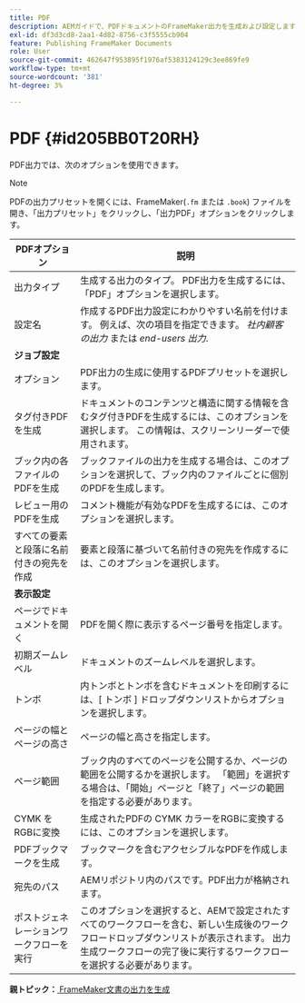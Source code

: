 ```yaml
---
title: PDF
description: AEMガイドで、PDFドキュメントのFrameMaker出力を生成および設定します。
exl-id: df3d3cd8-2aa1-4d82-8756-c3f5555cb904
feature: Publishing FrameMaker Documents
role: User
source-git-commit: 462647f953895f1976af5383124129c3ee869fe9
workflow-type: tm+mt
source-wordcount: '381'
ht-degree: 3%

---
```


# PDF {#id205BB0T20RH}

PDF出力では、次のオプションを使用できます。

>[!NOTE]
>
> PDFの出力プリセットを開くには、FrameMaker\(`.fm` または `.book`\) ファイルを開き、「出力プリセット」をクリックし、「出力PDF」オプションをクリックします。

| PDFオプション | 説明 |
|-----------|-----------|
| 出力タイプ | 生成する出力のタイプ。 PDF出力を生成するには、「PDF」オプションを選択します。 |
| 設定名 | 作成するPDF出力設定にわかりやすい名前を付けます。 例えば、次の項目を指定できます。 *社内顧客の出力* または *end-users 出力*. |
| **ジョブ設定** |
| オプション | PDF出力の生成に使用するPDFプリセットを選択します。 |
| タグ付きPDFを生成 | ドキュメントのコンテンツと構造に関する情報を含むタグ付きPDFを生成するには、このオプションを選択します。 この情報は、スクリーンリーダーで使用されます。 |
| ブック内の各ファイルのPDFを生成 | ブックファイルの出力を生成する場合は、このオプションを選択して、ブック内のファイルごとに個別のPDFを生成します。 |
| レビュー用のPDFを生成 | コメント機能が有効なPDFを生成するには、このオプションを選択します。 |
| すべての要素と段落に名前付きの宛先を作成 | 要素と段落に基づいて名前付きの宛先を作成するには、このオプションを選択します。 |
| **表示設定** |
| ページでドキュメントを開く | PDFを開く際に表示するページ番号を指定します。 |
| 初期ズームレベル | ドキュメントのズームレベルを選択します。 |
| トンボ | 内トンボとトンボを含むドキュメントを印刷するには、[ トンボ ] ドロップダウンリストからオプションを選択します。 |
| ページの幅とページの高さ | ページの幅と高さを指定します。 |
| ページ範囲 | ブック内のすべてのページを公開するか、ページの範囲を公開するかを選択します。 「範囲」を選択する場合は、「開始」ページと「終了」ページの範囲を指定する必要があります。 |
| CYMK をRGBに変換 | 生成されたPDFの CYMK カラーをRGBに変換するには、このオプションを選択します。 |
| PDFブックマークを生成 | ブックマークを含むアクセシブルなPDFを作成します。 |
| 宛先のパス | AEMリポジトリ内のパスです。PDF出力が格納されます。 |
| ポストジェネレーションワークフローを実行 | このオプションを選択すると、AEMで設定されたすべてのワークフローを含む、新しい生成後のワークフロードロップダウンリストが表示されます。 出力生成ワークフローの完了後に実行するワークフローを選択する必要があります。 |

**親トピック：**[ FrameMaker文書の出力を生成](fm-output-generatation.md)
